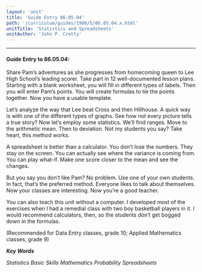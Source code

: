 ```yaml
---
layout: 'unit'
title: 'Guide Entry 86.05.04'
path: '/curriculum/guides/1986/5/86.05.04.x.html'
unitTitle: 'Statistics and Spreadsheets'
unitAuthor: 'John P. Crotty'
---
```


<body>
<hr/>
 <h4>
  Guide Entry to 86.05.04:
 </h4>
 Share Pam’s adventures as she progresses from homecoming queen to Lee High School’s leading scorer. Take part in 12 well-documented lesson plans. Starting with a blank worksheet, you will fill in different types of labels. Then you will enter Pam’s points. You will create formulas to tie the points together. Now you have a usable template.
 <p>
  Let’s analyze the way that Lee beat Cross and then Hillhouse. A quick way is with one of the different types of graphs. See how not every picture tells a true story? Now let’s employ some statistics. We’ll find ranges. Move to the arithmetic mean. Then to deviation. Not my students you say? Take heart, this method works.
 </p>
 <p>
  A spreadsheet is better than a calculator. You don’t lose the numbers. They stay on the screen. You can actually see where the variance is coming from. You can play what-if. Make one score closer to the mean and see the changes.
 </p>
 <p>
  But you say you don’t like Pam? No problem. Use one of your own students. In fact, that’s the preferred method. Everyone likes to talk about themselves. Now your classes are interesting. Now you’re a good teacher.
 </p>
 <p>
  You can also teach this unit without a computer. I developed most of the exercises when I had a remedial class with two boy basketball players in it. I would recommend calculators, then, so the students don’t get bogged down in the formulas.
 </p>
 <p>
  (Recommended for Data Entry classes, grade 10; Applied Mathematics classes, grade 9)
 </p>
<p>
  <b>
   <i>
    Key Words
   </i>
  </b>
  <br/>
 </p>
 <p>
  <i>
   Statistics Basic Skills Mathematics Probability Spreadsheets
  </i>
 </p>

</body>
